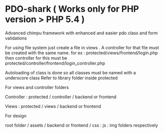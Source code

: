 PDO-shark ( Works only for PHP version > PHP 5.4 )
=========

Advanced chimpu framework with enhanced and easier pdo class and form validations


For using file system just create a file in views . A controller for that file must be created with the same name.
for ex : protected/views/frontend/login.php then controller for this must be protected/controller/frontend/login_controller.php

Autoloading of class is done so all classes must be named with a underscore class
Refer to library folder inside protected


For views and controller folders

Controller : protected / controller / backend or frontend

Views : protected / views / backend or frontend


For design

root folder / assets / backend or frontend / css : js : img folders respectively



